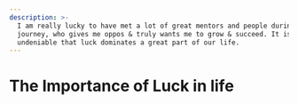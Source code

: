 ```yaml
---
description: >-
  I am really lucky to have met a lot of great mentors and people during my
  journey, who gives me oppos & truly wants me to grow & succeed. It is
  undeniable that luck dominates a great part of our life.
---
```


# The Importance of Luck in life

